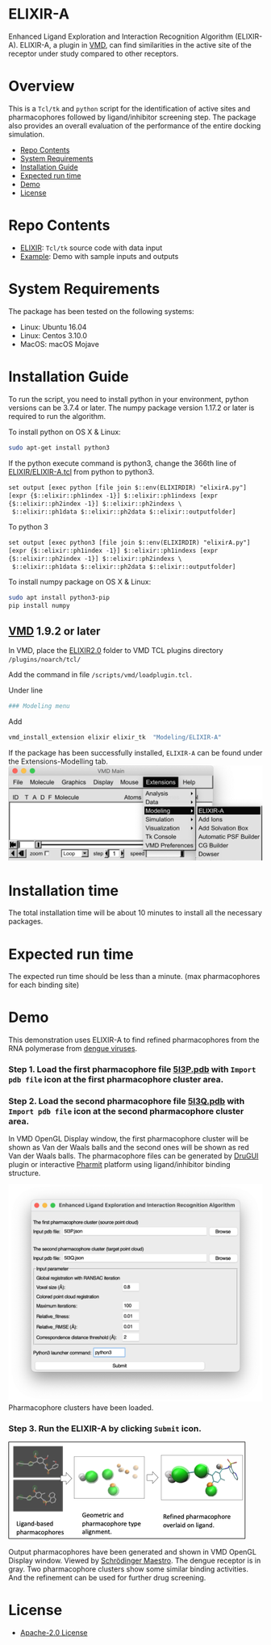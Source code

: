 # ELIXIR-A
Enhanced Ligand Exploration and Interaction Recognition Algorithm (ELIXIR-A). ELIXIR-A, a plugin in [VMD](https://www.ks.uiuc.edu/Research/vmd/), can find similarities in the active site of the receptor under study compared to other receptors. 

# Overview
This is a  `Tcl/tk` and  `python` script for the identification of active sites and pharmacophores followed by ligand/inhibitor screening step. The package also provides an overall evaluation of the performance of the entire docking simulation.

- [Repo Contents](#Repo-Contents)
- [System Requirements](#System-requirements)
- [Installation Guide](#Installation-Guide)
- [Expected run time](#Expected-run-time)
- [Demo](#Demo)
- [License](#license)

# Repo Contents

- [ELIXIR](./ELIXIR0.9/): `Tcl/tk` source code with data input
- [Example](./Example/): Demo with sample inputs and outputs

# System Requirements
The package has been tested on the following systems:

- Linux:  Ubuntu 16.04  
- Linux:  Centos 3.10.0
- MacOS:  macOS Mojave

# Installation Guide
To run the script, you need to install python in your environment, python versions can be 3.7.4 or later. The numpy package version 1.17.2 or later is required to run the algorithm. 

To install python on OS X & Linux:

```sh
sudo apt-get install python3
```
If the python execute command is python3, change the 366th line of [ELIXIR/ELIXIR-A.tcl](./ELIXIR/ELIXIR-A.tcl) from python to python3.
```
set output [exec python [file join $::env(ELIXIRDIR) "elixirA.py"] [expr {$::elixir::ph1index -1}] $::elixir::ph1indexs [expr {$::elixir::ph2index -1}] $::elixir::ph2indexs \
 $::elixir::ph1data $::elixir::ph2data $::elixir::outputfolder]
```
To python 3
```
set output [exec python3 [file join $::env(ELIXIRDIR) "elixirA.py"] [expr {$::elixir::ph1index -1}] $::elixir::ph1indexs [expr {$::elixir::ph2index -1}] $::elixir::ph2indexs \
 $::elixir::ph1data $::elixir::ph2data $::elixir::outputfolder]
```
 
To install numpy package on OS X & Linux:

```sh
sudo apt install python3-pip
pip install numpy
```

## [VMD](https://www.ks.uiuc.edu/Research/vmd/)  1.9.2 or later
In VMD, place the [ELIXIR2.0](https://github.com/sfernando-BAEN/ELIXIR-A/releases/tag/v1.0) folder to VMD TCL plugins directory ```/plugins/noarch/tcl/```

Add the command in file ```/scripts/vmd/loadplugin.tcl.```

Under  line 
```sh
### Modeling menu 
```
Add 
```sh
vmd_install_extension elixir elixir_tk  "Modeling/ELIXIR-A"
```

If the package has been successfully installed, ```ELIXIR-A``` can be found under the Extensions-Modelling tab.
![Figure1](./Example/figures/fig1.png)

# Installation time
The total installation time will be about 10 minutes to install all the necessary packages.

# Expected run time
The expected run time should be less than a minute. (max pharmacophores for each binding site)

# Demo
This demonstration uses ELIXIR-A to find refined pharmacophores from the RNA polymerase from [dengue viruses](https://www.rcsb.org/structure/5I3P).

### Step 1. Load the first pharmacophore file [5I3P.pdb](./Example/Input/Dengue_NS5_RdRp/5I3P.pdb) with ``` Import pdb file ``` icon at the first pharmacophore cluster area.

### Step 2. Load the second pharmacophore file [5I3Q.pdb](./Example/Input/Dengue_NS5_RdRp/5I3Q.pdb) with ``` Import pdb file ``` icon  at the second pharmacophore cluster area. 
In VMD OpenGL Display window, the first pharmacophore cluster will be shown as  Van der Waals balls and the second ones will be shown as red Van der Waals balls. The pharmacophore files can be generated by [DruGUI](http://prody.csb.pitt.edu/drugui/) plugin or interactive [Pharmit](http://pharmit.csb.pitt.edu) platform using ligand/inhibitor binding structure. 

![Figure2](./Example/figures/fig2.png)
Pharmacophore clusters have been loaded.

### Step 3. Run the ELIXIR-A by clicking  ```Submit``` icon.
![Figure3](./Example/figures/Pharmacosphore.png)  

Output pharmacophores have been generated and shown in VMD OpenGL Display window.
Viewed by [Schrödinger Maestro](https://www.schrodinger.com/maestro). The dengue receptor is in gray. Two pharmacophore clusters show some similar binding activities. And the refinement can be used for further drug screening.

# License
+ [Apache-2.0 License](./LICENSE)
